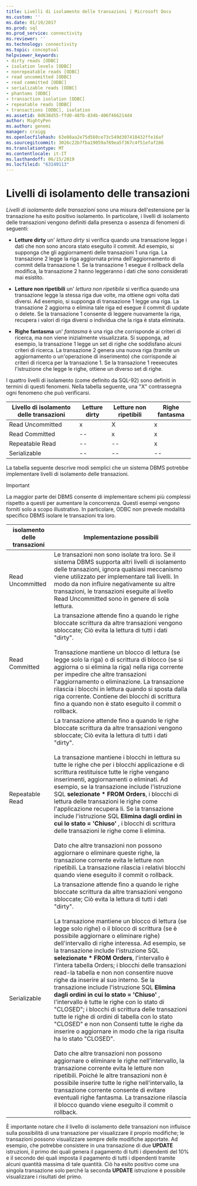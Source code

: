 ```yaml
---
title: Livelli di isolamento delle transazioni | Microsoft Docs
ms.custom: ''
ms.date: 01/19/2017
ms.prod: sql
ms.prod_service: connectivity
ms.reviewer: ''
ms.technology: connectivity
ms.topic: conceptual
helpviewer_keywords:
- dirty reads [ODBC]
- isolation levels [ODBC]
- nonrepeatable reads [ODBC]
- read uncommitted [ODBC]
- read committed [ODBC]
- serializable reads [ODBC]
- phantoms [ODBC]
- transaction isolation [ODBC]
- repeatable reads [ODBC]
- transactions [ODBC], isolation
ms.assetid: 0d638d55-ffd0-48fb-834b-406f466214d4
author: MightyPen
ms.author: genemi
manager: craigg
ms.openlocfilehash: 63e08aa2e75d560ce73c549d307418432ffe16af
ms.sourcegitcommit: 3026c22b7fba19059a769ea5f367c4f51efaf286
ms.translationtype: MT
ms.contentlocale: it-IT
ms.lasthandoff: 06/15/2019
ms.locfileid: "63149113"
---
```

# <a name="transaction-isolation-levels"></a>Livelli di isolamento delle transazioni
*Livelli di isolamento delle transazioni* sono una misura dell'estensione per la transazione ha esito positivo isolamento. In particolare, i livelli di isolamento delle transazioni vengono definiti dalla presenza o assenza di fenomeni di seguenti:  
  
-   **Letture dirty** un' *lettura dirty* si verifica quando una transazione legge i dati che non sono ancora stato eseguito il commit. Ad esempio, si supponga che gli aggiornamenti delle transazioni 1 una riga. La transazione 2 legge la riga aggiornata prima dell'aggiornamento di commit della transazione 1. Se la transazione 1 esegue il rollback della modifica, la transazione 2 hanno leggeranno i dati che sono considerati mai esistito.  
  
-   **Letture non ripetibili** un' *lettura non ripetibile* si verifica quando una transazione legge la stessa riga due volte, ma ottiene ogni volta dati diversi. Ad esempio, si supponga di transazione 1 legge una riga. La transazione 2 aggiorna o elimina tale riga ed esegue il commit di update o delete. Se la transazione 1 consente di leggere nuovamente la riga, recupera i valori di riga diversi o individua che la riga è stata eliminata.  
  
-   **Righe fantasma** un' *fantasma* è una riga che corrisponde ai criteri di ricerca, ma non viene inizialmente visualizzata. Si supponga, ad esempio, la transazione 1 legge un set di righe che soddisfano alcuni criteri di ricerca. La transazione 2 genera una nuova riga (tramite un aggiornamento o un'operazione di inserimento) che corrisponde ai criteri di ricerca per la transazione 1. Se la transazione 1 reexecutes l'istruzione che legge le righe, ottiene un diverso set di righe.  
  
 I quattro livelli di isolamento (come definito da SQL-92) sono definiti in termini di questi fenomeni. Nella tabella seguente, una "X" contrassegna ogni fenomeno che può verificarsi.  
  
|Livello di isolamento delle transazioni|Letture dirty|Letture non ripetibili|Righe fantasma|  
|---------------------------------|-----------------|-------------------------|--------------|  
|Read Uncommitted|x|X|x|  
|Read Committed|--|x|x|  
|Repeatable Read|--|--|x|  
|Serializable|--|--|--|  
  
 La tabella seguente descrive modi semplici che un sistema DBMS potrebbe implementare livelli di isolamento delle transazioni.  
  
> [!IMPORTANT]  
>  La maggior parte dei DBMS consente di implementare schemi più complessi rispetto a questi per aumentare la concorrenza. Questi esempi vengono forniti solo a scopo illustrativo. In particolare, ODBC non prevede modalità specifico DBMS isolare le transazioni tra loro.  
  
|isolamento delle transazioni|Implementazione possibili|  
|---------------------------|-----------------------------|  
|Read Uncommitted|Le transazioni non sono isolate tra loro. Se il sistema DBMS supporta altri livelli di isolamento delle transazioni, ignora qualsiasi meccanismo viene utilizzato per implementare tali livelli. In modo da non influire negativamente su altre transazioni, le transazioni eseguite al livello Read Uncommitted sono in genere di sola lettura.|  
|Read Committed|La transazione attende fino a quando le righe bloccate scrittura da altre transazioni vengono sbloccate; Ciò evita la lettura di tutti i dati "dirty".<br /><br /> Transazione mantiene un blocco di lettura (se legge solo la riga) o di scrittura di blocco (se si aggiorna o si elimina la riga) nella riga corrente per impedire che altre transazioni l'aggiornamento o eliminazione. La transazione rilascia i blocchi in lettura quando si sposta dalla riga corrente. Contiene dei blocchi di scrittura fino a quando non è stato eseguito il commit o rollback.|  
|Repeatable Read|La transazione attende fino a quando le righe bloccate scrittura da altre transazioni vengono sbloccate; Ciò evita la lettura di tutti i dati "dirty".<br /><br /> La transazione mantiene i blocchi in lettura su tutte le righe che per i blocchi applicazione e di scrittura restituisce tutte le righe vengano inserimenti, aggiornamenti o eliminati. Ad esempio, se la transazione include l'istruzione SQL **selezionate \* FROM Orders**, i blocchi di lettura delle transazioni le righe come l'applicazione recupera li. Se la transazione include l'istruzione SQL **Elimina dagli ordini in cui lo stato = 'Chiuso'** , i blocchi di scrittura delle transazioni le righe come li elimina.<br /><br /> Dato che altre transazioni non possono aggiornare o eliminare queste righe, la transazione corrente evita le letture non ripetibili. La transazione rilascia i relativi blocchi quando viene eseguito il commit o rollback.|  
|Serializable|La transazione attende fino a quando le righe bloccate scrittura da altre transazioni vengono sbloccate; Ciò evita la lettura di tutti i dati "dirty".<br /><br /> La transazione mantiene un blocco di lettura (se legge solo righe) o il blocco di scrittura (se è possibile aggiornare o eliminare righe) dell'intervallo di righe interessa. Ad esempio, se la transazione include l'istruzione SQL **selezionate \* FROM Orders**, l'intervallo è l'intera tabella Orders; i blocchi delle transazioni read-la tabella e non non consentire nuove righe da inserire al suo interno. Se la transazione include l'istruzione SQL **Elimina dagli ordini in cui lo stato = 'Chiuso'** , l'intervallo è tutte le righe con lo stato di "CLOSED"; i blocchi di scrittura delle transazioni tutte le righe di ordini di tabella con lo stato "CLOSED" e non non Consenti tutte le righe da inserire o aggiornare in modo che la riga risulta ha lo stato "CLOSED".<br /><br /> Dato che altre transazioni non possono aggiornare o eliminare le righe nell'intervallo, la transazione corrente evita le letture non ripetibili. Poiché le altre transazioni non è possibile inserire tutte le righe nell'intervallo, la transazione corrente consente di evitare eventuali righe fantasma. La transazione rilascia il blocco quando viene eseguito il commit o rollback.|  
  
 È importante notare che il livello di isolamento delle transazioni non influisce sulla possibilità di una transazione per visualizzare il proprio modifiche; le transazioni possono visualizzare sempre delle modifiche apportate. Ad esempio, che potrebbe consistere in una transazione di due **UPDATE** istruzioni, il primo dei quali genera il pagamento di tutti i dipendenti del 10% e il secondo dei quali imposta il pagamento di tutti i dipendenti tramite alcuni quantità massima di tale quantità. Ciò ha esito positivo come una singola transazione solo perché la seconda **UPDATE** istruzione è possibile visualizzare i risultati del primo.
